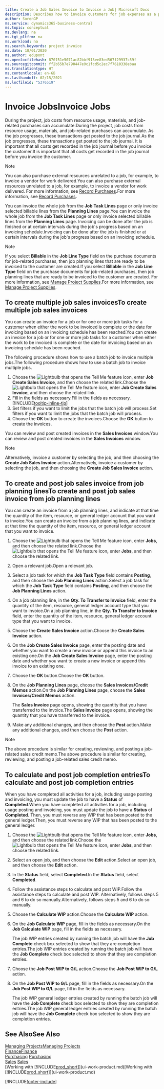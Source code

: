 ```yaml
---
title: Create a Job Sales Invoice to Invoice a Job| Microsoft Docs
description: Describes how to invoice customers for job expenses as a project progresses.
author: SorenGP
ms.service: dynamics365-business-central
ms.topic: conceptual
ms.devlang: na
ms.tgt_pltfrm: na
ms.workload: na
ms.search.keywords: project invoice
ms.date: 10/01/2020
ms.author: edupont
ms.openlocfilehash: 870151e5071ac82bbf913ee83ed567f29937c59f
ms.sourcegitcommit: ff2b55b7e790447e0c1fcd5c2ec7f7610338ebaa
ms.translationtype: HT
ms.contentlocale: en-GB
ms.lasthandoff: 02/15/2021
ms.locfileid: "5376519"
---
```

# <a name="invoice-jobs"></a><span data-ttu-id="6d2e7-103">Invoice Jobs</span><span class="sxs-lookup"><span data-stu-id="6d2e7-103">Invoice Jobs</span></span>
<span data-ttu-id="6d2e7-104">During the project, job costs from resource usage, materials, and job-related purchases can accumulate.</span><span class="sxs-lookup"><span data-stu-id="6d2e7-104">During the project, job costs from resource usage, materials, and job-related purchases can accumulate.</span></span> <span data-ttu-id="6d2e7-105">As the job progresses, these transactions get posted to the job journal.</span><span class="sxs-lookup"><span data-stu-id="6d2e7-105">As the job progresses, these transactions get posted to the job journal.</span></span> <span data-ttu-id="6d2e7-106">It is important that all costs get recorded in the job journal before you invoice the customer.</span><span class="sxs-lookup"><span data-stu-id="6d2e7-106">It is important that all costs get recorded in the job journal before you invoice the customer.</span></span>

> [!NOTE]
> <span data-ttu-id="6d2e7-107">You can also purchase external resources unrelated to a job, for example, to invoice a vendor for work delivered.</span><span class="sxs-lookup"><span data-stu-id="6d2e7-107">You can also purchase external resources unrelated to a job, for example, to invoice a vendor for work delivered.</span></span> <span data-ttu-id="6d2e7-108">For more information, see [Record Purchases](purchasing-how-record-purchases.md).</span><span class="sxs-lookup"><span data-stu-id="6d2e7-108">For more information, see [Record Purchases](purchasing-how-record-purchases.md).</span></span>

<span data-ttu-id="6d2e7-109">You can invoice the whole job from the **Job Task Lines** page or only invoice selected billable lines from the **Planning Lines** page.</span><span class="sxs-lookup"><span data-stu-id="6d2e7-109">You can invoice the whole job from the **Job Task Lines** page or only invoice selected billable lines from the **Planning Lines** page.</span></span> <span data-ttu-id="6d2e7-110">Invoicing can be done after the job is finished or at certain intervals during the job's progress based on an invoicing schedule.</span><span class="sxs-lookup"><span data-stu-id="6d2e7-110">Invoicing can be done after the job is finished or at certain intervals during the job's progress based on an invoicing schedule.</span></span>

> [!NOTE]  
> <span data-ttu-id="6d2e7-111">If you select **Billable** in the **Job Line Type** field on the purchase documents for job-related purchases, then job planning lines that are ready to be invoiced to the customer are created.</span><span class="sxs-lookup"><span data-stu-id="6d2e7-111">If you select **Billable** in the **Job Line Type** field on the purchase documents for job-related purchases, then job planning lines that are ready to be invoiced to the customer are created.</span></span> <span data-ttu-id="6d2e7-112">For more information, see [Manage Project Supplies](projects-how-manage-project-supplies.md).</span><span class="sxs-lookup"><span data-stu-id="6d2e7-112">For more information, see [Manage Project Supplies](projects-how-manage-project-supplies.md).</span></span>

## <a name="to-create-multiple-job-sales-invoices"></a><span data-ttu-id="6d2e7-113">To create multiple job sales invoices</span><span class="sxs-lookup"><span data-stu-id="6d2e7-113">To create multiple job sales invoices</span></span>
<span data-ttu-id="6d2e7-114">You can create an invoice for a job or for one or more job tasks for a customer when either the work to be invoiced is complete or the date for invoicing based on an invoicing schedule has been reached.</span><span class="sxs-lookup"><span data-stu-id="6d2e7-114">You can create an invoice for a job or for one or more job tasks for a customer when either the work to be invoiced is complete or the date for invoicing based on an invoicing schedule has been reached.</span></span>

<span data-ttu-id="6d2e7-115">The following procedure shows how to use a batch job to invoice multiple jobs.</span><span class="sxs-lookup"><span data-stu-id="6d2e7-115">The following procedure shows how to use a batch job to invoice multiple jobs.</span></span>  

1. <span data-ttu-id="6d2e7-116">Choose the ![Lightbulb that opens the Tell Me feature](media/ui-search/search_small.png "Tell me what you want to do") icon, enter **Job Create Sales Invoice**, and then choose the related link.</span><span class="sxs-lookup"><span data-stu-id="6d2e7-116">Choose the ![Lightbulb that opens the Tell Me feature](media/ui-search/search_small.png "Tell me what you want to do") icon, enter **Job Create Sales Invoice**, and then choose the related link.</span></span>  
2. <span data-ttu-id="6d2e7-117">Fill in the fields as necessary.</span><span class="sxs-lookup"><span data-stu-id="6d2e7-117">Fill in the fields as necessary.</span></span> [!INCLUDE[tooltip-inline-tip](includes/tooltip-inline-tip_md.md)]
3. <span data-ttu-id="6d2e7-118">Set filters if you want to limit the jobs that the batch job will process.</span><span class="sxs-lookup"><span data-stu-id="6d2e7-118">Set filters if you want to limit the jobs that the batch job will process.</span></span>
4. <span data-ttu-id="6d2e7-119">Choose the **OK** button to create the invoices.</span><span class="sxs-lookup"><span data-stu-id="6d2e7-119">Choose the **OK** button to create the invoices.</span></span>  

<span data-ttu-id="6d2e7-120">You can review and post created invoices in the **Sales Invoices** window.</span><span class="sxs-lookup"><span data-stu-id="6d2e7-120">You can review and post created invoices in the **Sales Invoices** window.</span></span>

> [!NOTE]
> <span data-ttu-id="6d2e7-121">Alternatively, invoice a customer by selecting the job, and then choosing the **Create Job Sales Invoice** action.</span><span class="sxs-lookup"><span data-stu-id="6d2e7-121">Alternatively, invoice a customer by selecting the job, and then choosing the **Create Job Sales Invoice** action.</span></span> 

## <a name="to-create-and-post-job-sales-invoice-from-job-planning-lines"></a><span data-ttu-id="6d2e7-122">To create and post job sales invoice from job planning lines</span><span class="sxs-lookup"><span data-stu-id="6d2e7-122">To create and post job sales invoice from job planning lines</span></span>
<span data-ttu-id="6d2e7-123">You can create an invoice from a job planning lines, and indicate at that time the quantity of the item, resource, or general ledger account that you want to invoice.</span><span class="sxs-lookup"><span data-stu-id="6d2e7-123">You can create an invoice from a job planning lines, and indicate at that time the quantity of the item, resource, or general ledger account that you want to invoice.</span></span>

1. <span data-ttu-id="6d2e7-124">Choose the ![Lightbulb that opens the Tell Me feature](media/ui-search/search_small.png "Tell me what you want to do") icon, enter **Jobs**, and then choose the related link.</span><span class="sxs-lookup"><span data-stu-id="6d2e7-124">Choose the ![Lightbulb that opens the Tell Me feature](media/ui-search/search_small.png "Tell me what you want to do") icon, enter **Jobs**, and then choose the related link.</span></span>
2. <span data-ttu-id="6d2e7-125">Open a relevant job.</span><span class="sxs-lookup"><span data-stu-id="6d2e7-125">Open a relevant job.</span></span>
3. <span data-ttu-id="6d2e7-126">Select a job task for which the **Job Task Type** field contains **Posting**, and then choose the **Job Planning Lines** action.</span><span class="sxs-lookup"><span data-stu-id="6d2e7-126">Select a job task for which the **Job Task Type** field contains **Posting**, and then choose the **Job Planning Lines** action.</span></span>  
4. <span data-ttu-id="6d2e7-127">On a job planning line, in the **Qty. To Transfer to Invoice** field, enter the quantity of the item, resource, general ledger account type that you want to invoice.</span><span class="sxs-lookup"><span data-stu-id="6d2e7-127">On a job planning line, in the **Qty. To Transfer to Invoice** field, enter the quantity of the item, resource, general ledger account type that you want to invoice.</span></span>  
5. <span data-ttu-id="6d2e7-128">Choose the **Create Sales Invoice** action.</span><span class="sxs-lookup"><span data-stu-id="6d2e7-128">Choose the **Create Sales Invoice** action.</span></span>
6. <span data-ttu-id="6d2e7-129">On the **Job Create Sales Invoice** page, enter the posting date and whether you want to create a new invoice or append this invoice to an existing one.</span><span class="sxs-lookup"><span data-stu-id="6d2e7-129">On the **Job Create Sales Invoice** page, enter the posting date and whether you want to create a new invoice or append this invoice to an existing one.</span></span>
7. <span data-ttu-id="6d2e7-130">Choose the **OK** button.</span><span class="sxs-lookup"><span data-stu-id="6d2e7-130">Choose the **OK** button.</span></span>  
8. <span data-ttu-id="6d2e7-131">On the **Job Planning Lines** page, choose the **Sales Invoices/Credit Memos** action.</span><span class="sxs-lookup"><span data-stu-id="6d2e7-131">On the **Job Planning Lines** page, choose the **Sales Invoices/Credit Memos** action.</span></span>

    <span data-ttu-id="6d2e7-132">The **Sales Invoice** page opens, showing the quantity that you have transferred to the invoice.</span><span class="sxs-lookup"><span data-stu-id="6d2e7-132">The **Sales Invoice** page opens, showing the quantity that you have transferred to the invoice.</span></span>
9. <span data-ttu-id="6d2e7-133">Make any additional changes, and then choose the **Post** action.</span><span class="sxs-lookup"><span data-stu-id="6d2e7-133">Make any additional changes, and then choose the **Post** action.</span></span>

> [!NOTE]  
>   <span data-ttu-id="6d2e7-134">The above procedure is similar for creating, reviewing, and posting a job-related sales credit memo.</span><span class="sxs-lookup"><span data-stu-id="6d2e7-134">The above procedure is similar for creating, reviewing, and posting a job-related sales credit memo.</span></span>

## <a name="to-calculate-and-post-job-completion-entries"></a><span data-ttu-id="6d2e7-135">To calculate and post job completion entries</span><span class="sxs-lookup"><span data-stu-id="6d2e7-135">To calculate and post job completion entries</span></span>
<span data-ttu-id="6d2e7-136">When you have completed all activities for a job, including usage posting and invoicing, you must update the job to have a **Status** of **Completed**.</span><span class="sxs-lookup"><span data-stu-id="6d2e7-136">When you have completed all activities for a job, including usage posting and invoicing, you must update the job to have a **Status** of **Completed**.</span></span> <span data-ttu-id="6d2e7-137">Then, you must reverse any WIP that has been posted to the general ledger.</span><span class="sxs-lookup"><span data-stu-id="6d2e7-137">Then, you must reverse any WIP that has been posted to the general ledger.</span></span>

1. <span data-ttu-id="6d2e7-138">Choose the ![Lightbulb that opens the Tell Me feature](media/ui-search/search_small.png "Tell me what you want to do") icon, enter **Jobs**, and then choose the related link.</span><span class="sxs-lookup"><span data-stu-id="6d2e7-138">Choose the ![Lightbulb that opens the Tell Me feature](media/ui-search/search_small.png "Tell me what you want to do") icon, enter **Jobs**, and then choose the related link.</span></span>  
2. <span data-ttu-id="6d2e7-139">Select an open job, and then choose the **Edit** action.</span><span class="sxs-lookup"><span data-stu-id="6d2e7-139">Select an open job, and then choose the **Edit** action.</span></span>
3. <span data-ttu-id="6d2e7-140">In the **Status** field, select **Completed**.</span><span class="sxs-lookup"><span data-stu-id="6d2e7-140">In the **Status** field, select **Completed**.</span></span>
4. <span data-ttu-id="6d2e7-141">Follow the assistance steps to calculate and post WIP.</span><span class="sxs-lookup"><span data-stu-id="6d2e7-141">Follow the assistance steps to calculate and post WIP.</span></span> <span data-ttu-id="6d2e7-142">Alternatively, follows steps 5 and 6 to do so manually.</span><span class="sxs-lookup"><span data-stu-id="6d2e7-142">Alternatively, follows steps 5 and 6 to do so manually.</span></span>  
5. <span data-ttu-id="6d2e7-143">Choose the **Calculate WIP** action.</span><span class="sxs-lookup"><span data-stu-id="6d2e7-143">Choose the **Calculate WIP** action.</span></span>
6. <span data-ttu-id="6d2e7-144">On the **Job Calculate WIP** page, fill in the fields as necessary.</span><span class="sxs-lookup"><span data-stu-id="6d2e7-144">On the **Job Calculate WIP** page, fill in the fields as necessary.</span></span>  

     <span data-ttu-id="6d2e7-145">The job WIP entries created by running the batch job will have the **Job Complete** check box selected to show that they are completion entries.</span><span class="sxs-lookup"><span data-stu-id="6d2e7-145">The job WIP entries created by running the batch job will have the **Job Complete** check box selected to show that they are completion entries.</span></span>  
7. <span data-ttu-id="6d2e7-146">Choose the **Job Post WIP to G/L** action.</span><span class="sxs-lookup"><span data-stu-id="6d2e7-146">Choose the **Job Post WIP to G/L** action.</span></span>
8. <span data-ttu-id="6d2e7-147">On the **Job Post WIP to G/L** page, fill in the fields as necessary.</span><span class="sxs-lookup"><span data-stu-id="6d2e7-147">On the **Job Post WIP to G/L** page, fill in the fields as necessary.</span></span>  

     <span data-ttu-id="6d2e7-148">The job WIP general ledger entries created by running the batch job will have the **Job Complete** check box selected to show they are completion entries.</span><span class="sxs-lookup"><span data-stu-id="6d2e7-148">The job WIP general ledger entries created by running the batch job will have the **Job Complete** check box selected to show they are completion entries.</span></span>

## <a name="see-also"></a><span data-ttu-id="6d2e7-149">See Also</span><span class="sxs-lookup"><span data-stu-id="6d2e7-149">See Also</span></span>
[<span data-ttu-id="6d2e7-150">Managing Projects</span><span class="sxs-lookup"><span data-stu-id="6d2e7-150">Managing Projects</span></span>](projects-manage-projects.md)  
[<span data-ttu-id="6d2e7-151">Finance</span><span class="sxs-lookup"><span data-stu-id="6d2e7-151">Finance</span></span>](finance.md)  
<span data-ttu-id="6d2e7-152">[Purchasing](purchasing-manage-purchasing.md)       </span><span class="sxs-lookup"><span data-stu-id="6d2e7-152">[Purchasing](purchasing-manage-purchasing.md)       </span></span>  
<span data-ttu-id="6d2e7-153">[Sales](sales-manage-sales.md)    </span><span class="sxs-lookup"><span data-stu-id="6d2e7-153">[Sales](sales-manage-sales.md)    </span></span>  
<span data-ttu-id="6d2e7-154">[Working with [!INCLUDE[prod_short](includes/prod_short.md)]](ui-work-product.md)</span><span class="sxs-lookup"><span data-stu-id="6d2e7-154">[Working with [!INCLUDE[prod_short](includes/prod_short.md)]](ui-work-product.md)</span></span>  


[!INCLUDE[footer-include](includes/footer-banner.md)]